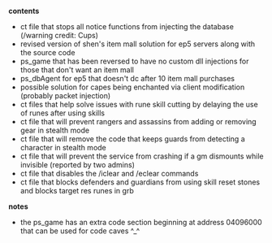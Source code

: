 **contents**
* ct file that stops all notice functions from injecting the database (/warning credit: Cups)
* revised version of shen's item mall solution for ep5 servers along with the source code
* ps_game that has been reversed to have no custom dll injections for those that don't want an item mall
* ps_dbAgent for ep5 that doesn't dc after 10 item mall purchases
* possible solution for capes being enchanted via client modification (probably packet injection)
* ct files that help solve issues with rune skill cutting by delaying the use of runes after using skills
* ct file that will prevent rangers and assassins from adding or removing gear in stealth mode
* ct file that will remove the code that keeps guards from detecting a character in stealth mode
* ct file that will prevent the service from crashing if a gm dismounts while invisible (reported by two admins)
* ct file that disables the /iclear and /eclear commands
* ct file that blocks defenders and guardians from using skill reset stones and blocks target res runes in grb

**notes**
* the ps_game has an extra code section beginning at address 04096000 that can be used for code caves ^_^

